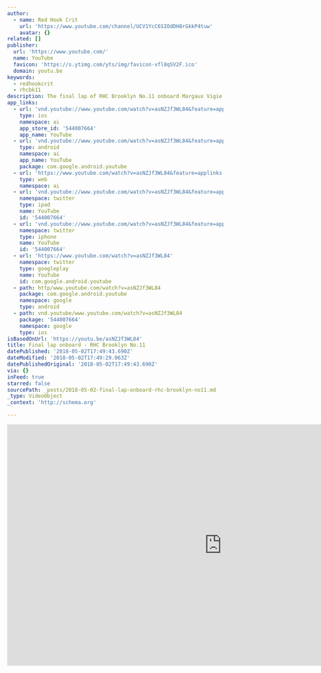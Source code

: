 ```yaml
---
author:
  - name: Red Hook Crit
    url: 'https://www.youtube.com/channel/UCV1YcC6SIOdDH8rGkkP4tuw'
    avatar: {}
related: []
publisher:
  url: 'https://www.youtube.com/'
  name: YouTube
  favicon: 'https://s.ytimg.com/yts/img/favicon-vfl8qSV2F.ico'
  domain: youtu.be
keywords:
  - redhookcrit
  - rhcbk11
description: The final lap of RHC Brooklyn No.11 onboard Margaux Vigie
app_links:
  - url: 'vnd.youtube://www.youtube.com/watch?v=asNZJf3WL84&feature=applinks'
    type: ios
    namespace: ai
    app_store_id: '544007664'
    app_name: YouTube
  - url: 'vnd.youtube://www.youtube.com/watch?v=asNZJf3WL84&feature=applinks'
    type: android
    namespace: ai
    app_name: YouTube
    package: com.google.android.youtube
  - url: 'https://www.youtube.com/watch?v=asNZJf3WL84&feature=applinks'
    type: web
    namespace: ai
  - url: 'vnd.youtube://www.youtube.com/watch?v=asNZJf3WL84&feature=applinks'
    namespace: twitter
    type: ipad
    name: YouTube
    id: '544007664'
  - url: 'vnd.youtube://www.youtube.com/watch?v=asNZJf3WL84&feature=applinks'
    namespace: twitter
    type: iphone
    name: YouTube
    id: '544007664'
  - url: 'https://www.youtube.com/watch?v=asNZJf3WL84'
    namespace: twitter
    type: googleplay
    name: YouTube
    id: com.google.android.youtube
  - path: http/www.youtube.com/watch?v=asNZJf3WL84
    package: com.google.android.youtube
    namespace: google
    type: android
  - path: vnd.youtube/www.youtube.com/watch?v=asNZJf3WL84
    package: '544007664'
    namespace: google
    type: ios
isBasedOnUrl: 'https://youtu.be/asNZJf3WL84'
title: Final lap onboard - RHC Brooklyn No.11
datePublished: '2018-05-02T17:49:43.690Z'
dateModified: '2018-05-02T17:49:29.063Z'
datePublishedOriginal: '2018-05-02T17:49:43.690Z'
via: {}
inFeed: true
starred: false
sourcePath: _posts/2018-05-02-final-lap-onboard-rhc-brooklyn-no11.md
_type: VideoObject
_context: 'http://schema.org'

---
```

<iframe src="https://cdn.embedly.com/widgets/media.html?src=https%3A%2F%2Fwww.youtube.com%2Fembed%2FasNZJf3WL84&amp;src_secure=1&amp;url=http%3A%2F%2Fwww.youtube.com%2Fwatch%3Fv%3DasNZJf3WL84&amp;image=https%3A%2F%2Fi.ytimg.com%2Fvi%2FasNZJf3WL84%2Fhqdefault.jpg&amp;key=a715cf41cc93453ca338d350cd26f87b&amp;type=text%2Fhtml&amp;schema=youtube" width="1000" height="563" scrolling="no" frameborder="0" allowfullscreen="" style=""></iframe>